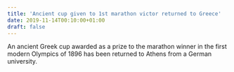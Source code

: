 ```yaml
---
title: 'Ancient cup given to 1st marathon victor returned to Greece'
date: 2019-11-14T00:10:00+01:00
draft: false
---
```


An ancient Greek cup awarded as a prize to the marathon winner in the first modern Olympics of 1896 has been returned to Athens from a German university.